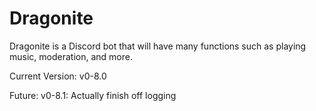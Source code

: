# Dragonite
Dragonite is a Discord bot that will have many functions such as playing music, moderation, and more.

Current Version: v0-8.0

Future:
  v0-8.1:
  Actually finish off logging
